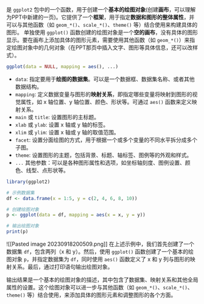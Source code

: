 是 `ggplot2` 包中的一个函数，用于创建一个**基本的绘图对象**(创建**画布**，可以理解为PPT中新建的一页)。它提供了一个**框架**，用于指定**数据和图形的整体属性**，并可以与其他函数（如 `geom_*()`、`scale_*()`、`theme()` 等）结合使用来构建具体的图形。
单独使用 `ggplot()` 函数创建的绘图对象是一个**空的画布**，没有具体的图形显示。要在画布上添加具体的图形元素，需要使用其他函数（如 `geom_*()`）来指定绘图对象中的几何对象（在PPT那页中插入文字、图形等具体信息，还可以改样式）。
```R
ggplot(data = NULL, mapping = aes(), ...)
```
- `data`: 指定要用于**绘图的数据集**。可以是一个数据框、数据集名称、或者其他数据结构。
- `mapping`: 定义数据变量与图形的**映射关系**，即指定哪些变量将映射到图形的视觉属性，如 x 轴位置、y 轴位置、颜色、形状等。可通过 `aes()` 函数来定义映射关系。
- `main` 或 `title`: 设置图形的主标题。
- `xlab` 或 `ylab`: 设置 x 轴或 y 轴的标签。
- `xlim` 或 `ylim`: 设置 x 轴或 y 轴的取值范围。
- `facet`: 设置分面绘图的方式，用于根据一个或多个变量的不同水平拆分成多个子图。
- `theme`: 设置图形的主题，包括背景、标题、轴标签、图例等的外观和样式。
- `...` 其他参数：可以是各种图形属性和选项，如坐标轴刻度、图例设置、颜色、线型、点形状等。

```R
library(ggplot2)

# 示例数据集
df <- data.frame(x = 1:5, y = c(2, 4, 6, 8, 10))

# 创建绘图对象
p <- ggplot(data = df, mapping = aes(x = x, y = y))

# 输出绘图对象
print(p)
```
![[Pasted image 20230918200509.png]]
在上述示例中，我们首先创建了一个数据集 `df`，包含两列（x 和 y）。然后，使用 `ggplot()` 函数创建了一个基本的绘图对象 `p`，并指定数据集为 `df`，同时使用 `aes()` 函数定义了 x 和 y 列与图形的映射关系。最后，通过打印语句输出绘图对象。

输出结果是一个基本的绘图对象的描述，其中包含了数据集、映射关系和其他全局属性的设置。这个绘图对象可以进一步与其他函数（如 `geom_*()`、`scale_*()`、`theme()` 等）结合使用，来添加具体的图形元素和调整图形的各个方面。
